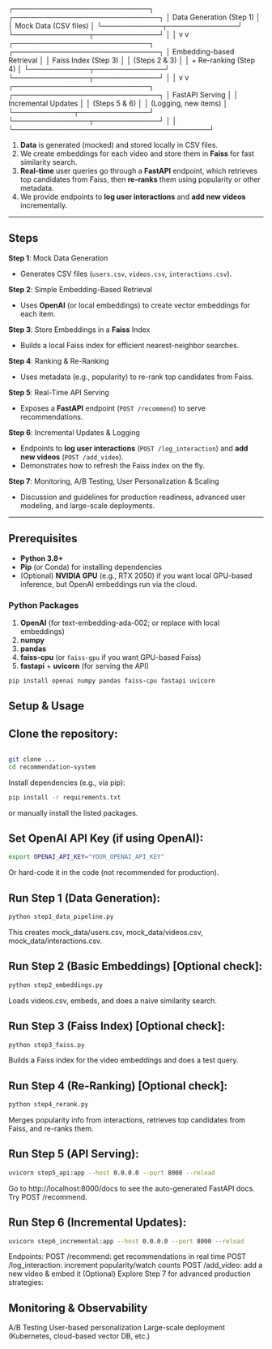 
┌───────────────────────────┐       ┌─────────────────────────────┐
│  Data Generation (Step 1) │       │   Mock Data (CSV files)     │
└────────────┬──────────────┘       └───────────────┬─────────────┘
             │                                      │
             v                                      v
┌───────────────────────────┐       ┌─────────────────────────────┐
│ Embedding-based Retrieval │       │   Faiss Index (Step 3)      │
│  (Steps 2 & 3)            │       │  + Re-ranking (Step 4)      │
└────────────┬──────────────┘       └───────────────┬─────────────┘
             │                                      │
             v                                      v
┌───────────────────────────┐       ┌─────────────────────────────┐
│     FastAPI Serving       │       │  Incremental Updates        │
│    (Steps 5 & 6)          │       │    (Logging, new items)     │
└────────────┬──────────────┘       └───────────────┬─────────────┘
             │                                      │
             └───────────────────────────────────────┘

1. **Data** is generated (mocked) and stored locally in CSV files.  
2. We create embeddings for each video and store them in **Faiss** for fast similarity search.  
3. **Real-time** user queries go through a **FastAPI** endpoint, which retrieves top candidates from Faiss, then **re-ranks** them using popularity or other metadata.  
4. We provide endpoints to **log user interactions** and **add new videos** incrementally.  

---

## Steps

**Step 1**: Mock Data Generation  
- Generates CSV files (`users.csv`, `videos.csv`, `interactions.csv`).  

**Step 2**: Simple Embedding-Based Retrieval  
- Uses **OpenAI** (or local embeddings) to create vector embeddings for each item.  

**Step 3**: Store Embeddings in a **Faiss** Index  
- Builds a local Faiss index for efficient nearest-neighbor searches.  

**Step 4**: Ranking & Re-Ranking  
- Uses metadata (e.g., popularity) to re-rank top candidates from Faiss.  

**Step 5**: Real-Time API Serving  
- Exposes a **FastAPI** endpoint (`POST /recommend`) to serve recommendations.  

**Step 6**: Incremental Updates & Logging  
- Endpoints to **log user interactions** (`POST /log_interaction`) and **add new videos** (`POST /add_video`).  
- Demonstrates how to refresh the Faiss index on the fly.  

**Step 7**: Monitoring, A/B Testing, User Personalization & Scaling  
- Discussion and guidelines for production readiness, advanced user modeling, and large-scale deployments.

---

## Prerequisites

- **Python 3.8+**  
- **Pip** (or Conda) for installing dependencies  
- (Optional) **NVIDIA GPU** (e.g., RTX 2050) if you want local GPU-based inference, but OpenAI embeddings run via the cloud.  

### Python Packages

1. **OpenAI** (for text-embedding-ada-002; or replace with local embeddings)  
2. **numpy**  
3. **pandas**  
4. **faiss-cpu** (or `faiss-gpu` if you want GPU-based Faiss)  
5. **fastapi** + **uvicorn** (for serving the API)  

```bash
pip install openai numpy pandas faiss-cpu fastapi uvicorn
```

## Setup & Usage
## Clone the repository:


```bash 

git clone ... 
cd recommendation-system
```
Install dependencies (e.g., via pip):

```bash 
pip install -r requirements.txt
```
or manually install the listed packages.

## Set OpenAI API Key (if using OpenAI):

```bash 
export OPENAI_API_KEY="YOUR_OPENAI_API_KEY"
```
Or hard-code it in the code (not recommended for production).

## Run Step 1 (Data Generation):

```bash 
python step1_data_pipeline.py
```
This creates mock_data/users.csv, mock_data/videos.csv, mock_data/interactions.csv.
## Run Step 2 (Basic Embeddings) [Optional check]:

```bash 
python step2_embeddings.py
```

Loads videos.csv, embeds, and does a naive similarity search.
## Run Step 3 (Faiss Index) [Optional check]:

```bash 
python step3_faiss.py
```

Builds a Faiss index for the video embeddings and does a test query.
## Run Step 4 (Re-Ranking) [Optional check]:

```bash 
python step4_rerank.py
```
Merges popularity info from interactions, retrieves top candidates from Faiss, and re-ranks them.
## Run Step 5 (API Serving):

```bash 
uvicorn step5_api:app --host 0.0.0.0 --port 8000 --reload
```

Go to http://localhost:8000/docs to see the auto-generated FastAPI docs.
Try POST /recommend.
## Run Step 6 (Incremental Updates):

```bash 
uvicorn step6_incremental:app --host 0.0.0.0 --port 8000 --reload
```
Endpoints:
POST /recommend: get recommendations in real time
POST /log_interaction: increment popularity/watch counts
POST /add_video: add a new video & embed it
(Optional) Explore Step 7 for advanced production strategies:

## Monitoring & Observability
A/B Testing
User-based personalization
Large-scale deployment (Kubernetes, cloud-based vector DB, etc.)
